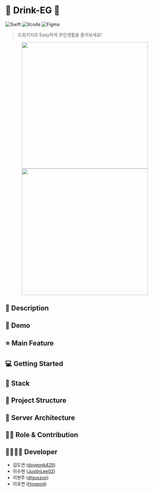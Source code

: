 # 🍷 Drink-EG 🍷

![Swift](https://img.shields.io/badge/swift-F54A2A?style=for-the-badge&logo=swift&logoColor=white)
![Xcode](https://img.shields.io/badge/Xcode-007ACC?style=for-the-badge&logo=Xcode&logoColor=white)
![Figma](https://img.shields.io/badge/figma-%23F24E1E.svg?style=for-the-badge&logo=figma&logoColor=white)

> 드링키지로 Easy하게 와인생활을 즐겨보세요!
<div align="center">
  <img src = "https://github.com/user-attachments/assets/1e11bdd8-7e8c-436d-90fd-9267ba825c9d" width="400">
  <img src = "https://github.com/user-attachments/assets/8bdcb11b-28c2-42b1-a079-f15d46ad592e" width="400">
</div>

## 📖 Description

## :baby_chick: Demo

## ⭐ Main Feature

## 💻 Getting Started

## 🔧 Stack

## :open_file_folder: Project Structure

## 🔨 Server Architecture

## 👨‍💻 Role & Contribution

## 👨‍👩‍👧‍👦 Developer
* 김도연 ([doyeonk429](https://github.com/doyeonk429))
* 이수현 ([JustinLee02](https://github.com/JustinLee02))
* 이현주 ([dlguszoo](https://github.com/dlguszoo))
* 이호연 ([Hoyeonl](https://github.com/Hoyeonl))
